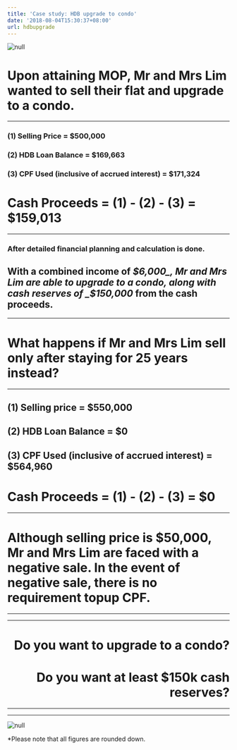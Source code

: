 ```yaml
---
title: 'Case study: HDB upgrade to condo'
date: '2018-08-04T15:30:37+08:00'
url: hdbupgrade
---
```

![null](/img/new-piktochart_31692592.png)

# Upon attaining MOP, Mr and Mrs Lim wanted to sell their flat and upgrade to a condo.
---

### (1) Selling Price = $500,000

### (2) HDB Loan Balance = $169,663

### (3) CPF Used (inclusive of accrued interest) = $171,324

# Cash Proceeds = (1) - (2) - (3) = $159,013
---
### After detailed financial planning and calculation is done.

## With a combined income of _$6,000_, Mr and Mrs Lim are able to upgrade to a condo, along with cash reserves of _$150,000_ from the cash proceeds.
---
# What happens if Mr and Mrs Lim sell only after staying for 25 years instead?
---
## (1) Selling price = $550,000

## (2) HDB Loan Balance = $0

## (3) CPF Used (inclusive of accrued interest) = $564,960

# Cash Proceeds = (1) - (2) - (3) = $0
---
# Although selling price is $50,000, Mr and Mrs Lim are faced with a negative sale. In the event of negative sale, there is no requirement topup CPF.
---
---
# <div style="text-align: right"> Do you want to upgrade to a condo? </div>
# <div style="text-align: right"> Do you want at least $150k cash reserves? </div>
---
---

![null](/img/20180804_022326_0001.png)

\*Please note that all figures are rounded down.
